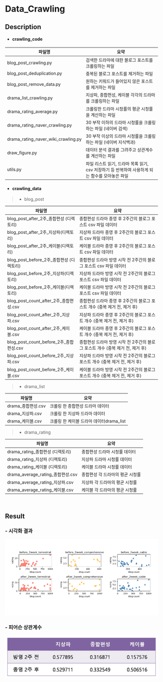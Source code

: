 # Data_Crawling

## Description

- #### crawling_code

| 파일명                              | 요약                                                         |
| ----------------------------------- | ------------------------------------------------------------ |
| blog_post_crawling.py               | 검색한 드라마에 대한 블로그 포스트를 크롤링하는  파일        |
| blog_post_deduplication.py          | 중복된 블로그 포스트를 제거하는 파일                         |
| blog_post_remove_data.py            | 원하는 키워드가 들어있지 않은 포스트를 제거하는 파일         |
| drama_list_crawling.py              | 지상파, 종합편성, 케이블 각각의 드라마를 크롤링하는 파일     |
| drama_rating_average.py             | 크롤링한 드라마 시청률의 평균 시청률을 계산하는 파일         |
| drama_rating_naver_crawling.py      | 30 부작 이하의 드라마 시청률을 크롤링하는 파일 (네이버 검색) |
| drama_rating_naver_wiki_crawling.py | 30 부작 이상의 드라마 시청률을 크롤링하는 파일 (네이버 지식백과) |
| draw_figure.py                      | 데이터 분석 결과를 그려주고 상관계수를 계산하는 파일         |
| utils.py                            | 파일 리스트 읽기, 드라마 목록 읽기, csv 저장하기 등 반복하여 사용하게 되는 함수를 모아놓은 파일 |

- #### crawling_data

 > - blog_post

| 파일명                                   | 요약                                                         |
| ---------------------------------------- | ------------------------------------------------------------ |
| blog_post_after_2주_종합편성 (디렉토리)  | 종합편성 드라마 종영 후 2주간의 블로그 포스트 csv 파일 데이터 |
| blog_post_after_2주_지상파(디렉토리)     | 지상파 드라마 종영 후 2주간의 블로그 포스트 csv 파일 데이터  |
| blog_post_after_2주_케이블(디렉토리)     | 케이블 드라마 종영 후 2주간의 블로그 포스트 csv 파일 데이터  |
| blog_post_before_2주_종합편성 (디렉토리) | 종합편성 드라마 방영 시작 전 2주간의 블로그 포스트 csv 파일 데이터 |
| blog_post_before_2주_지상파(디렉토리)    | 지상파 드라마 방영 시작 전 2주간의 블로그 포스트 csv 파일 데이터 |
| blog_post_before_2주_케이블(디렉토리)    | 케이블 드라마 방영 시작 전 2주간의 블로그 포스트 csv 파일 데이터 |
| blog_post_count_after_2주_종합편성.csv   | 종합편성 드라마 종영 후 2주간의 블로그 포스트 개수 (중복 제거 전, 제거 후) |
| blog_post_count_after_2주_지상파.csv     | 지상파 드라마 종영 후 2주간의 블로그 포스트 개수 (중복 제거 전, 제거 후) |
| blog_post_count_after_2주_케이블.csv     | 케이블 드라마 종영 후 2주간의 블로그 포스트 개수 (중복 제거 전, 제거 후) |
| blog_post_count_before_2주_종합편성.csv  | 종합편성 드라마 방영 시작 전 2주간의 블로그 포스트 개수 (중복 제거 전, 제거 후) |
| blog_post_count_before_2주_지상파.csv    | 지상파 드라마 방영 시작 전 2주간의 블로그 포스트 개수 (중복 제거 전, 제거 후) |
| blog_post_count_before_2주_케이블.csv    | 케이블 드라마 방영 시작 전 2주간의 블로그 포스트 개수 (중복 제거 전, 제거 후) |


> - drama_list

| 파일명             | 요약                                     |
| ------------------ | ---------------------------------------- |
| drama_종합편성.csv | 크롤링 한 종합편성 드라마 데이터         |
| drama_지상파.csv   | 크롤링 한 지상파 드라마 데이터           |
| drama_케이블.csv   | 크롤링 한 케이블 드라마 데이터drama_list |


> - drama_rating

| 파일명                            | 요약                             |
| --------------------------------- | -------------------------------- |
| drama_rating_종합편성 (디렉토리)  | 종합편성 드라마 시청률 데이터    |
| drama_rating_지상파 (디렉토리)    | 지상파 드라마 시청률 데이터      |
| drama_rating_케이블 (디렉토리)    | 케이블 드라마 시청률 데이터      |
| drama_average_rating_종합편성.csv | 종합편성 각 드라마의 평균 시청률 |
| drama_average_rating_지상파.csv   | 지상파 각 드라마의 평균 시청률   |
| drama_average_rating_케이블.csv   | 케이블 각 드라마의 평균 시청률   |

</br>

## Result 

### - 시각화 결과
![figure](./crawling_data/figure.png)

### -  피어슨 상관계수 
![correlation](./crawling_data/correlation.png)
